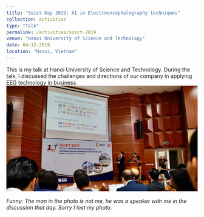 ```yaml
---
title: "Soict Day 2019: AI in Electroencephalography techniques"
collection: activities
type: "Talk"
permalink: /activities/soict-2019
venue: "Hanoi University of Science and Technology"
date: 04-12-2019
location: "Hanoi, Vietnam"
---
```

This is my talk at Hanoi University of Science and Technology. During the talk, I discussed the challenges and directions of our company in applying EEG technology in business.
<br/><img src='/images/activities/soict.jpg'>

*Funny: The man in the photo is not me, he was a speaker with me in the discussion that day. Sorry I lost my photo.*